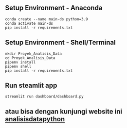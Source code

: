 ## Setup Environment - Anaconda
```
conda create --name main-ds python=3.9
conda activate main-ds
pip install -r requirements.txt
```
## Setup Environment - Shell/Terminal
```
mkdir Proyek_Analisis_Data
cd Proyek_Analisis_Data
pipenv install
pipenv shell
pip install -r requirements.txt
```

## Run steamlit app
```
streamlit run dashboard/dashboard.py
```
## atau bisa dengan kunjungi website ini [analisisdatapython]([https://github.com](https://inc0878-analisisdatapython-bike-dashboarddashboard-nsgjfa.streamlit.app/))
